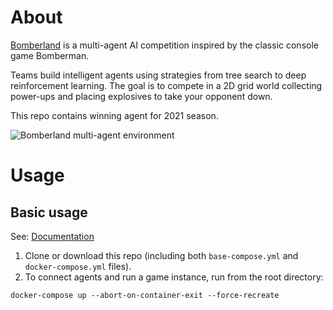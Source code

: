 # About

[Bomberland](https://www.gocoder.one/bomberland) is a multi-agent AI competition inspired by the classic console game Bomberman.

Teams build intelligent agents using strategies from tree search to deep reinforcement learning. The goal is to compete in a 2D grid world collecting power-ups and placing explosives to take your opponent down.

This repo contains winning agent for 2021 season.

![Bomberland multi-agent environment](https://www.gocoder.one/static/bomberland-529e18e676d8d28feca69f8f78a35c55.gif "Bomberland")

# Usage

## Basic usage

See: [Documentation](https://www.gocoder.one/docs)

1. Clone or download this repo (including both `base-compose.yml` and `docker-compose.yml` files).
2. To connect agents and run a game instance, run from the root directory:

```
docker-compose up --abort-on-container-exit --force-recreate
```